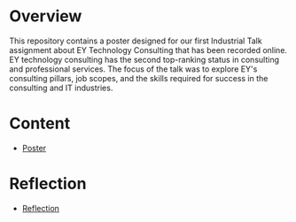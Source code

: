 # Overview
This repository contains a poster designed for our first Industrial Talk assignment about EY Technology Consulting that has been recorded online. EY technology consulting has the second top-ranking status in consulting and professional services. The focus of the talk was to explore EY's consulting pillars, job scopes, and the skills required for success in the consulting and IT industries. 
# Content
- [Poster](./EY-POSTER-GROUP4.pdf)
# Reflection
- [Reflection](./reflection.md)


